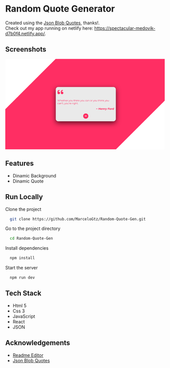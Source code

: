 # Random Quote Generator

Created using the [Json Blob Quotes](https://jsonblob.com/918261686465740800), thanks!.  
Check out my app running on netlify here: https://spectacular-medovik-d7b0f4.netlify.app/.

## Screenshots

![App Screenshot](./src/assets/images/Random-Quote-Generator.png)

## Features

- Dinamic Background
- Dinamic Quote

## Run Locally

Clone the project

```bash
  git clone https://github.com/MarceloGtz/Random-Quote-Gen.git
```

Go to the project directory

```bash
  cd Random-Quote-Gen
```

Install dependencies

```bash
  npm install
```

Start the server

```bash
  npm run dev
```

## Tech Stack

- Html 5
- Css 3
- JavaScript
- React
- JSON

## Acknowledgements

- [Readme Editor](https://readme.so/es)
- [Json Blob Quotes](https://jsonblob.com/918261686465740800)
